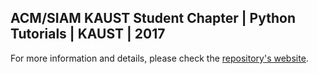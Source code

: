 ## ACM/SIAM KAUST Student Chapter | Python Tutorials | KAUST | 2017
For more information and details, please check the [repository's website](http://ACM-SIAM-KAUST-chapter.github.io/python_tutorial_2017/).



